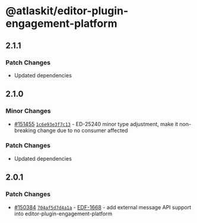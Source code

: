 # @atlaskit/editor-plugin-engagement-platform

## 2.1.1

### Patch Changes

- Updated dependencies

## 2.1.0

### Minor Changes

- [#151455](https://stash.atlassian.com/projects/CONFCLOUD/repos/confluence-frontend/pull-requests/151455)
  [`1c6e93e3f7c13`](https://stash.atlassian.com/projects/CONFCLOUD/repos/confluence-frontend/commits/1c6e93e3f7c13) -
  ED-25240 minor type adjustment, make it non-breaking change due to no consumer affected

### Patch Changes

- Updated dependencies

## 2.0.1

### Patch Changes

- [#150384](https://stash.atlassian.com/projects/CONFCLOUD/repos/confluence-frontend/pull-requests/150384)
  [`704af5d7d4a1a`](https://stash.atlassian.com/projects/CONFCLOUD/repos/confluence-frontend/commits/704af5d7d4a1a) -
  [EDF-1668](https://product-fabric.atlassian.net/browse/EDF-1668) - add external message API
  support into editor-plugin-engagement-platform
